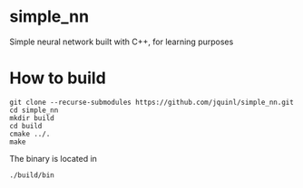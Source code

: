 # simple_nn
Simple neural network built with C++, for learning purposes
# How to build

```
git clone --recurse-submodules https://github.com/jquinl/simple_nn.git
cd simple_nn
mkdir build
cd build
cmake ../.
make
```
The binary is located in 
```
./build/bin
```
